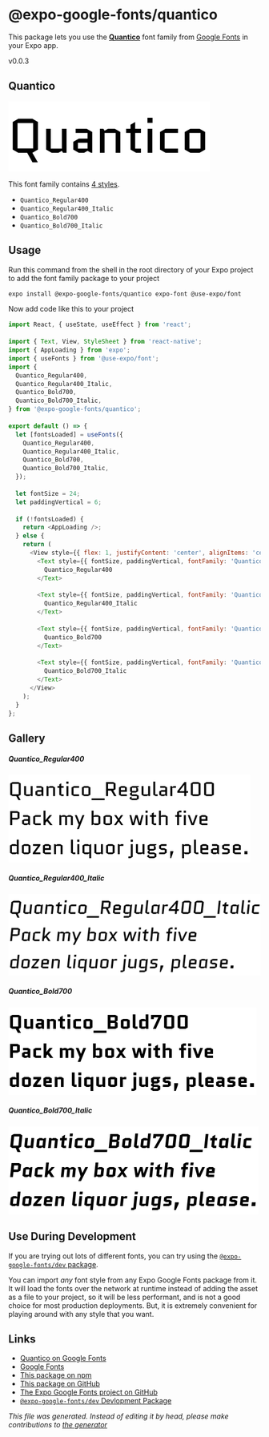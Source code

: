 # @expo-google-fonts/quantico

This package lets you use the [**Quantico**](https://fonts.google.com/specimen/Quantico) font family from [Google Fonts](https://fonts.google.com/) in your Expo app.

v0.0.3

## Quantico

![Quantico](./font-family.png)

This font family contains [4 styles](#gallery).

- `Quantico_Regular400`
- `Quantico_Regular400_Italic`
- `Quantico_Bold700`
- `Quantico_Bold700_Italic`

## Usage

Run this command from the shell in the root directory of your Expo project to add the font family package to your project
```sh
expo install @expo-google-fonts/quantico expo-font @use-expo/font
```

Now add code like this to your project
```js
import React, { useState, useEffect } from 'react';

import { Text, View, StyleSheet } from 'react-native';
import { AppLoading } from 'expo';
import { useFonts } from '@use-expo/font';
import {
  Quantico_Regular400,
  Quantico_Regular400_Italic,
  Quantico_Bold700,
  Quantico_Bold700_Italic,
} from '@expo-google-fonts/quantico';

export default () => {
  let [fontsLoaded] = useFonts({
    Quantico_Regular400,
    Quantico_Regular400_Italic,
    Quantico_Bold700,
    Quantico_Bold700_Italic,
  });

  let fontSize = 24;
  let paddingVertical = 6;

  if (!fontsLoaded) {
    return <AppLoading />;
  } else {
    return (
      <View style={{ flex: 1, justifyContent: 'center', alignItems: 'center' }}>
        <Text style={{ fontSize, paddingVertical, fontFamily: 'Quantico_Regular400' }}>
          Quantico_Regular400
        </Text>

        <Text style={{ fontSize, paddingVertical, fontFamily: 'Quantico_Regular400_Italic' }}>
          Quantico_Regular400_Italic
        </Text>

        <Text style={{ fontSize, paddingVertical, fontFamily: 'Quantico_Bold700' }}>
          Quantico_Bold700
        </Text>

        <Text style={{ fontSize, paddingVertical, fontFamily: 'Quantico_Bold700_Italic' }}>
          Quantico_Bold700_Italic
        </Text>
      </View>
    );
  }
};

```

## Gallery

##### Quantico_Regular400
![Quantico_Regular400](./c0e68a0bf4434bcaf5078482638325be95f9ff8d23e161320e71396c3bac24db.ttf.png)

##### Quantico_Regular400_Italic
![Quantico_Regular400_Italic](./8dc51f4e759adff1e4ef04d9489decee6534f253a8c586119e29e6ac5d4ba3e8.ttf.png)

##### Quantico_Bold700
![Quantico_Bold700](./893455159a698723c49ac3c7b21b2eab8d58a8ae07a566c4b1aa1d49d301b100.ttf.png)

##### Quantico_Bold700_Italic
![Quantico_Bold700_Italic](./1021a5020ebf627e4f792a27cf1af37913a9f7f26454ac4cc914f0f78b08df22.ttf.png)


## Use During Development

If you are trying out lots of different fonts, you can try using the [`@expo-google-fonts/dev` package](https://www.npmjs.com/package/@expo-google-fonts/dev).

You can import *any* font style from any Expo Google Fonts package from it. It will load the fonts
over the network at runtime instead of adding the asset as a file to your project, so it will be 
less performant, and is not a good choice for most production deployments. But, it is extremely convenient
for playing around with any style that you want.

## Links

- [Quantico on Google Fonts](https://fonts.google.com/specimen/Quantico)
- [Google Fonts](https://fonts.google.com/)
- [This package on npm](https://www.npmjs.com/package/@expo-google-fonts/quantico)
- [This package on GitHub](https://github.com/expo/google-fonts/tree/master/font-packages/quantico)
- [The Expo Google Fonts project on GitHub](https://github.com/expo/google-fonts)
- [`@expo-google-fonts/dev` Devlopment Package](https://github.com/expo/google-fonts/tree/master/font-packages/dev)


*This file was generated. Instead of editing it by head, please make contributions to [the generator](https://github.com/expo/google-fonts/tree/master/packages/generator)*
